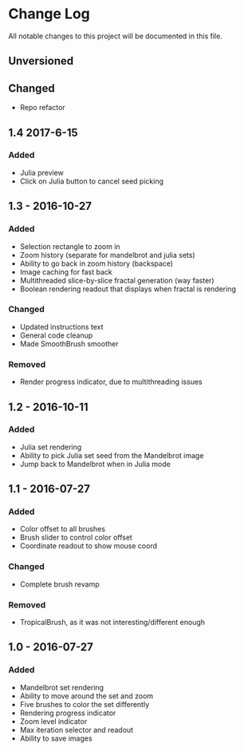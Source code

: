 # Change Log
All notable changes to this project will be documented in this file.

## Unversioned
## Changed
- Repo refactor

## 1.4 2017-6-15
### Added
- Julia preview
- Click on Julia button to cancel seed picking

## 1.3 - 2016-10-27
### Added
- Selection rectangle to zoom in
- Zoom history (separate for mandelbrot and julia sets)
- Ability to go back in zoom history (backspace)
- Image caching for fast back
- Multithreaded slice-by-slice fractal generation (way faster)
- Boolean rendering readout that displays when fractal is rendering 

### Changed
- Updated instructions text
- General code cleanup
- Made SmoothBrush smoother

### Removed
- Render progress indicator, due to multithreading issues


## 1.2 - 2016-10-11
### Added
- Julia set rendering
- Ability to pick Julia set seed from the Mandelbrot image
- Jump back to Mandelbrot when in Julia mode


## 1.1 - 2016-07-27
### Added
- Color offset to all brushes
- Brush slider to control color offset
- Coordinate readout to show mouse coord

### Changed
- Complete brush revamp

### Removed
- TropicalBrush, as it was not interesting/different enough


## 1.0 - 2016-07-27
### Added
- Mandelbrot set rendering
- Ability to move around the set and zoom
- Five brushes to color the set differently
- Rendering progress indicator
- Zoom level indicator
- Max iteration selector and readout
- Ability to save images
